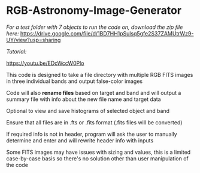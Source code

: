 # RGB-Astronomy-Image-Generator

*For a test folder with 7 objects to run the code on, download the zip file here:* https://drive.google.com/file/d/1BD7HH1pSulsq5gfe2S37ZAMUtrWz9-UY/view?usp=sharing

*Tutorial:* 

https://youtu.be/EDcWccW0Plo

This code is designed to take a file directory with multiple RGB FITS images in three individual bands and output false-color images

Code will also **rename files** based on target and band and will output a summary file with info about the new file name and target data

Optional to view and save histograms of selected object and band

Ensure that all files are in .fts or .fits format (.fits files will be converted)

If required info is not in header, program will ask the user to manually determine and enter and will rewrite header info with inputs

Some FITS images may have issues with sizing and values, this is a limited case-by-case basis so there's no solution other than user manipulation of the code
